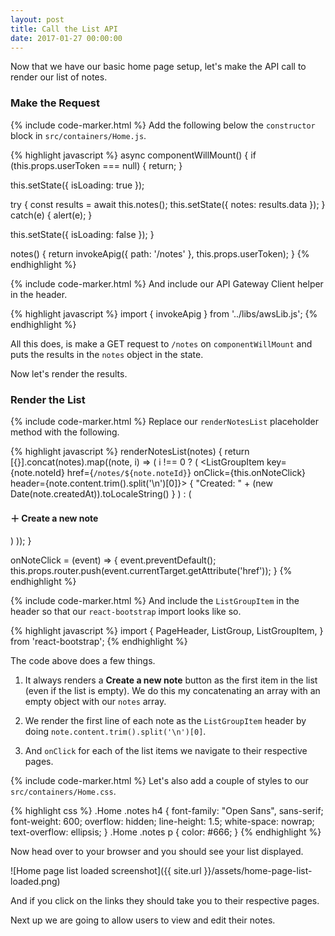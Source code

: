 ```yaml
---
layout: post
title: Call the List API
date: 2017-01-27 00:00:00
---
```


Now that we have our basic home page setup, let's make the API call to render our list of notes.

### Make the Request

{% include code-marker.html %} Add the following below the `constructor` block in `src/containers/Home.js`.

{% highlight javascript %}
async componentWillMount() {
  if (this.props.userToken === null) {
    return;
  }

  this.setState({ isLoading: true });

  try {
    const results = await this.notes();
    this.setState({ notes: results.data });
  }
  catch(e) {
    alert(e);
  }

  this.setState({ isLoading: false });
}

notes() {
  return invokeApig({ path: '/notes' }, this.props.userToken);
}
{% endhighlight %}

{% include code-marker.html %} And include our API Gateway Client helper in the header.

{% highlight javascript %}
import { invokeApig } from '../libs/awsLib.js';
{% endhighlight %}

All this does, is make a GET request to `/notes` on `componentWillMount` and puts the results in the `notes` object in the state.

Now let's render the results.

### Render the List

{% include code-marker.html %} Replace our `renderNotesList` placeholder method with the following.

{% highlight javascript %}
renderNotesList(notes) {
  return [{}].concat(notes).map((note, i) => (
    i !== 0
      ? ( <ListGroupItem
            key={note.noteId}
            href={`/notes/${note.noteId}`}
            onClick={this.onNoteClick}
            header={note.content.trim().split('\n')[0]}>
              { "Created: " + (new Date(note.createdAt)).toLocaleString() }
          </ListGroupItem> )
      : ( <ListGroupItem
            key="new"
            href="/notes/new"
            onClick={this.onNoteClick}>
              <h4><b>&#65291;</b> Create a new note</h4>
          </ListGroupItem> )
  ));
}

onNoteClick = (event) => {
  event.preventDefault();
  this.props.router.push(event.currentTarget.getAttribute('href'));
}
{% endhighlight %}

{% include code-marker.html %} And include the `ListGroupItem` in the header so that our `react-bootstrap` import looks like so.

{% highlight javascript %}
import {
  PageHeader,
  ListGroup,
  ListGroupItem,
} from 'react-bootstrap';
{% endhighlight %}

The code above does a few things.

1. It always renders a **Create a new note** button as the first item in the list (even if the list is empty). We do this my concatenating an array with an empty object with our `notes` array.

2. We render the first line of each note as the `ListGroupItem` header by doing `note.content.trim().split('\n')[0]`.

3. And `onClick` for each of the list items we navigate to their respective pages.

{% include code-marker.html %} Let's also add a couple of styles to our `src/containers/Home.css`.

{% highlight css %}
.Home .notes h4 {
  font-family: "Open Sans", sans-serif;
  font-weight: 600;
  overflow: hidden;
  line-height: 1.5;
  white-space: nowrap;
  text-overflow: ellipsis;
}
.Home .notes p {
  color: #666;
}
{% endhighlight %}

Now head over to your browser and you should see your list displayed.

![Home page list loaded screenshot]({{ site.url }}/assets/home-page-list-loaded.png)

And if you click on the links they should take you to their respective pages.

Next up we are going to allow users to view and edit their notes.
